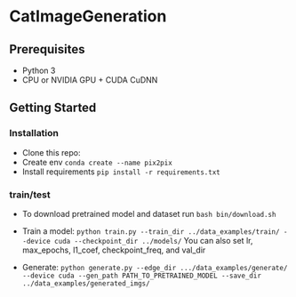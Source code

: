 # CatImageGeneration

## Prerequisites
- Python 3
- CPU or NVIDIA GPU + CUDA CuDNN

## Getting Started
### Installation

- Clone this repo:
- Create env `conda create --name pix2pix`
- Install requirements `pip install -r requirements.txt`

### train/test
- To download pretrained model and dataset run `bash bin/download.sh`

- Train a model:
`python train.py --train_dir ../data_examples/train/ --device cuda --checkpoint_dir ../models/`
 You can also set lr, max_epochs, l1_coef, checkpoint_freq, and val_dir

- Generate:
`python generate.py --edge_dir .../data_examples/generate/ --device cuda --gen_path PATH_TO_PRETRAINED_MODEL --save_dir ../data_examples/generated_imgs/`

